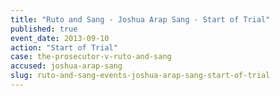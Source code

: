 ```yaml
---
title: "Ruto and Sang - Joshua Arap Sang - Start of Trial"
published: true
event_date: 2013-09-10
action: "Start of Trial"
case: the-prosecutor-v-ruto-and-sang
accused: joshua-arap-sang
slug: ruto-and-sang-events-joshua-arap-sang-start-of-trial
---
```

